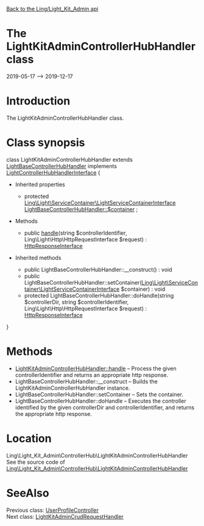 [Back to the Ling/Light_Kit_Admin api](https://github.com/lingtalfi/Light_Kit_Admin/blob/master/doc/api/Ling/Light_Kit_Admin.md)



The LightKitAdminControllerHubHandler class
================
2019-05-17 --> 2019-12-17






Introduction
============

The LightKitAdminControllerHubHandler class.



Class synopsis
==============


class <span class="pl-k">LightKitAdminControllerHubHandler</span> extends [LightBaseControllerHubHandler](https://github.com/lingtalfi/Light_ControllerHub/blob/master/doc/api/Ling/Light_ControllerHub/ControllerHubHandler/LightBaseControllerHubHandler.md) implements [LightControllerHubHandlerInterface](https://github.com/lingtalfi/Light_ControllerHub/blob/master/doc/api/Ling/Light_ControllerHub/ControllerHubHandler/LightControllerHubHandlerInterface.md) {

- Inherited properties
    - protected [Ling\Light\ServiceContainer\LightServiceContainerInterface](https://github.com/lingtalfi/Light/blob/master/doc/api/Ling/Light/ServiceContainer/LightServiceContainerInterface.md) [LightBaseControllerHubHandler::$container](#property-container) ;

- Methods
    - public [handle](https://github.com/lingtalfi/Light_Kit_Admin/blob/master/doc/api/Ling/Light_Kit_Admin/ControllerHub/LightKitAdminControllerHubHandler/handle.md)(string $controllerIdentifier, Ling\Light\Http\HttpRequestInterface $request) : [HttpResponseInterface](https://github.com/lingtalfi/Light/blob/master/doc/api/Ling/Light/Http/HttpResponseInterface.md)

- Inherited methods
    - public LightBaseControllerHubHandler::__construct() : void
    - public LightBaseControllerHubHandler::setContainer([Ling\Light\ServiceContainer\LightServiceContainerInterface](https://github.com/lingtalfi/Light/blob/master/doc/api/Ling/Light/ServiceContainer/LightServiceContainerInterface.md) $container) : void
    - protected LightBaseControllerHubHandler::doHandle(string $controllerDir, string $controllerIdentifier, Ling\Light\Http\HttpRequestInterface $request) : [HttpResponseInterface](https://github.com/lingtalfi/Light/blob/master/doc/api/Ling/Light/Http/HttpResponseInterface.md)

}






Methods
==============

- [LightKitAdminControllerHubHandler::handle](https://github.com/lingtalfi/Light_Kit_Admin/blob/master/doc/api/Ling/Light_Kit_Admin/ControllerHub/LightKitAdminControllerHubHandler/handle.md) &ndash; Process the given controllerIdentifier and returns an appropriate http response.
- LightBaseControllerHubHandler::__construct &ndash; Builds the LightKitAdminControllerHubHandler instance.
- LightBaseControllerHubHandler::setContainer &ndash; Sets the container.
- LightBaseControllerHubHandler::doHandle &ndash; Executes the controller identified by the given controllerDir and controllerIdentifier, and returns the appropriate http response.





Location
=============
Ling\Light_Kit_Admin\ControllerHub\LightKitAdminControllerHubHandler<br>
See the source code of [Ling\Light_Kit_Admin\ControllerHub\LightKitAdminControllerHubHandler](https://github.com/lingtalfi/Light_Kit_Admin/blob/master/ControllerHub/LightKitAdminControllerHubHandler.php)



SeeAlso
==============
Previous class: [UserProfileController](https://github.com/lingtalfi/Light_Kit_Admin/blob/master/doc/api/Ling/Light_Kit_Admin/Controller/User/UserProfileController.md)<br>Next class: [LightKitAdminCrudRequestHandler](https://github.com/lingtalfi/Light_Kit_Admin/blob/master/doc/api/Ling/Light_Kit_Admin/Crud/CrudRequestHandler/LightKitAdminCrudRequestHandler.md)<br>
